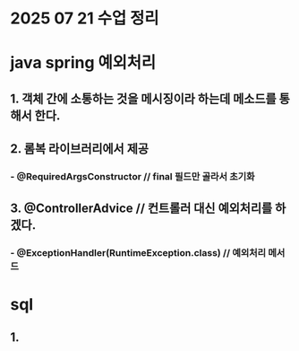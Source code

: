 # 2025 07 21 수업 정리
# java spring 예외처리
## 1. 객체 간에 소통하는 것을 메시징이라 하는데 메소드를 통해서 한다.
## 2. 롬복 라이브러리에서 제공
### - @RequiredArgsConstructor // final 필드만 골라서 초기화
## 3. @ControllerAdvice   // 컨트롤러 대신 예외처리를 하겠다.
### - @ExceptionHandler(RuntimeException.class) // 예외처리 메서드

# sql
## 1. 
